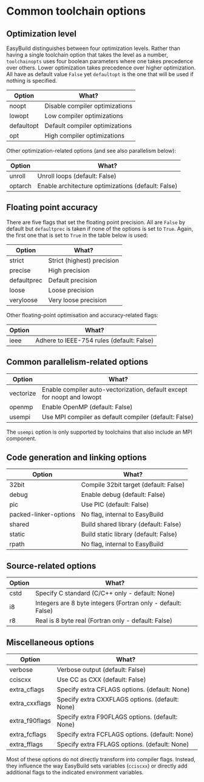 # Common toolchain options

## Optimization level

EasyBuild distinguishes between four optimization levels. Rather than having a single
toolchain option that takes the level as a number, ``toolchainopts`` uses four boolean
parameters where one takes precedence over others. Lower optimization takes precedence
over higher optimization. All have as default value ``False`` yet ``defaultopt`` is
the one that will be used if nothing is specified.

| Option     | What?                          |
|------------|--------------------------------|
| noopt      | Disable compiler optimizations |
| lowopt     | Low compiler optimizations     |
| defaultopt | Default compiler optimizations |
| opt        | High compiler optimizations    |

Other optimization-related options (and see also parallelism below):

| Option  | What?                                              |
|---------|----------------------------------------------------|
| unroll  | Unroll loops (default: False)                      |
| optarch | Enable architecture optimizations (default: False) |


## Floating point accuracy

There are five flags that set the floating point precision. All are ``False`` by default
but ``defaultprec`` is taken if none of the options is set to ``True``. Again, the
first one that is set to ``True`` in the table below is used:

| Option      | What?                      |
|-------------|----------------------------|
| strict      | Strict (highest) precision |
| precise     | High precision             |
| defaultprec | Default precision          |
| loose       | Loose precision            |
| veryloose   | Very loose precision       |

Other floating-point optimisation and accuracy-related flags:

| Option | What?                                     |
|--------|-------------------------------------------|
| ieee   | Adhere to IEEE-754 rules (default: False) |


## Common parallelism-related options

| Option    | What?                                                                   |
|-----------|-------------------------------------------------------------------------|
| vectorize | Enable compiler auto-vectorization, default except for noopt and lowopt |
| openmp    | Enable OpenMP (default: False)                                          |
| usempi    | Use MPI compiler as default compiler (default: False)                   |

The ``usempi`` option is only supported by toolchains that also include an MPI component.

## Code generation and linking options

| Option                | What?                                 |
|-----------------------|---------------------------------------|
| 32bit                 | Compile 32bit target (default: False) |
| debug                 | Enable debug (default: False)         |
| pic                   | Use PIC (default: False)              |
| packed-linker-options | No flag, internal to EasyBuild        |
| shared                | Build shared library (default: False) |
| static                | Build static library (default: False) |
| rpath                 | No flag, internal to EasyBuild        |


## Source-related options

| Option | What?                                                        |
|--------|--------------------------------------------------------------|
| cstd   | Specify C standard (C/C++ only - default: None)              |
| i8     | Integers are 8 byte integers (Fortran only - default: False) |
| r8     | Real is 8 byte real (Fortran only - default: False)          |


## Miscellaneous options

| Option         | What?                                           |
|----------------|-------------------------------------------------|
| verbose        | Verbose output (default: False)                 |
| cciscxx        | Use CC as CXX (default: False)                  |
| extra_cflags   | Specify extra CFLAGS options. (default: None)   |
| extra_cxxflags | Specify extra CXXFLAGS options. (default: None) |
| extra_f90flags | Specify extra F90FLAGS options. (default: None) |
| extra_fcflags  | Specify extra FCFLAGS options. (default: None)  |
| extra_fflags   | Specify extra FFLAGS options. (default: None)   |

Most of these options do not directly transform into compiler flags. Instead, they influence
the way EasyBuild sets variables (``cciscxx``)  or directly add additional flags to
the indicated environment variables.
